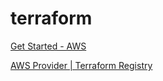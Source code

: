 # terraform

[Get Started - AWS](https://developer.hashicorp.com/terraform/tutorials/aws-get-started)

[AWS Provider | Terraform Registry](https://registry.terraform.io/providers/hashicorp/aws/latest/docs)
